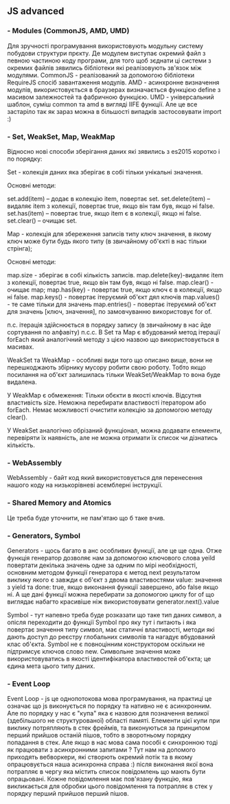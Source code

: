 
## JS advanced

### - Modules (CommonJS, AMD, UMD)

Для зручності програмування використовують модульну систему побудови структури прєкту. Де модулем виступає окремий файл з певною частиною коду програми, 
для того щоб зєднати ці системи з окремих файлів зявились бібліотеки які реалізовують зв'язок між модулями.
CommonJS - реалізований за допомогою бібліотеки RequireJS спосіб завантаження модулів.
AMD - асинхронне визначення модулів, використовується в браузерах визначається функцією define з масивом залежностей та фабричною функцією. 
UMD - універсальний шаблон, суміш common та amd в вигляді IIFE функції.
Але це все застаріло так як зараз можна в більшості випадків застосовувати import :)

### - Set, WeakSet, Map, WeakMap

Відносно нові способи зберігання даних які зявились з es2015 коротко і по порядку:

Set - колекція даних яка зберігає в собі тільки унікальні значення. 

Основні методи:

set.add(item) – додає в колекцію item, повертає set.
set.delete(item) – видаляє item з колекції, повертає true, якщо він там був, якщо ні false.
set.has(item) – повертає true, якщо item є в колекції, якщо ні false.
set.clear() – очищає set.

Map - колекція для збереження записів типу ключ значення, в якому ключ може бути будь якого типу (в звичайному об'єкті в нас тільки стрінга);

Основні методи:

map.size - зберігає в собі кількість записів.
map.delete(key)-видаляє item з колекції, повертає true, якщо він там був, якщо ні false.
map.clear() - очищає map;
map.has(key) - повертає true, якщо ключ є в колекції, якщо ні false.
map.keys() - повертає ітеруємий об'єкт дял ключів
map.values() - те саме тільки для значень 
map.entries() -  повертає ітеруємий об'єкт для значень [ключ, значення], по замовчуванню використовує for of.

п.с. ітерація здійснюється в порядку запису (в звичайному в нас йде сортування по алфавіту)
п.с.с. В Set та Map є вбудований метод ітерації forEach який аналогічний методу з цією назвою що використовується в масивах. 

WeakSet та WeakMap - особливі види того що описано вище, вони не перешкоджають збірнику мусору робити свою роботу. 
Тобто якщо посилання на об'єкт залишилась тільки WeakSet/WeakMap то вона буде видалена. 

У WeakMap є обмеження:
Тільки обєкти в якості ключів.
Відсутня властивість size.
Неможна перебирати властивості ітератором або forEach.
Немає можливості очистити колекцію за допомогою методу clear().

У WeakSet аналогічно обрізаний функціонал, можна додавати елементи, перевіряти їх наявність, але не можна отримати їх список чи дізнатись кількість. 

### - WebAssembly

WebAssembly - байт код який використовується для перенесення нашого коду на низькорівневі асемблерні інструкції. 

### - Shared Memory and Atomics

Це треба буде уточнити, не пам'ятаю що б таке вчив. 

### - Generators, Symbol

Generators - щось багато в анс особливих функції, але це ще одна. Отже функція генератор дозволяє нам за допомогою ключового слова yeild повертати
декілька значень одне за одним по мірі необхідності, основним методом функції генератора є метод next результатом виклику якого є завжди є об'єкт
з двома властивостями value: значення з yield та done: true, якщо виконання функції завершено, або false якщо ні. А ще дані функції можна перебирати за допомогою
циклу for of що виглядає набагто красивіше ніж використовувати generator.next().value

Symbol - тут напевно треба буде розказати що таке тип даних символ, а опісля переходити до функції Symbol про яку тут і питають і яка повертає значення типу 
символ, має статичні властивості, методи які дають доступ до реєстру глобальних символів та нагадує вбудований клас об'єкта. Symbol не є повноцінним конструктором оскільки не підтримсує ключов слово new. Символьне значення може використовуватись в якості ідентифікатора властивостей об'єкта; це єдина мета цього типу даних.

### - Event Loop

Event Loop - js це однопотокова мова програмування, на практиці це означає що js виконується по порядку та нативно не є асинхронним. Але по порядку 
у нас є "купа" яка є назвою для позначення великої (здебільшого не структурованої) області памяті. Елементи цієї купи при виклику потряпляють в стек фреймів, 
та виконуються за принципом перший прийшов останій пішов, тобто в зворотньому порядку попадання в стек. Але якщо в нас мова сама пособі є синхронною тоді як працювати з асинхронними запитами ? Тут нам на допомого приходять вебворкери, які створють окремий потік та в якому опрацювується наша асинхронна справа :) після виконання якої вона потрапляє в чергу яка містить список повідомлень що мають бути опрацьовані. Кожне повідомлення має пов'язану функцію, яка викликається для обробки цього повідомлення та потрапляє в стек у порядку перший прийшов перший пішов. 

